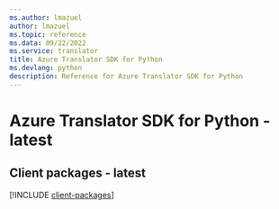 ```yaml
---
ms.author: lmazuel
author: lmazuel
ms.topic: reference
ms.data: 09/22/2022
ms.service: translator
title: Azure Translator SDK for Python
ms.devlang: python
description: Reference for Azure Translator SDK for Python
---
```

# Azure Translator SDK for Python - latest

## Client packages - latest
[!INCLUDE [client-packages](translator-client-index.md)]